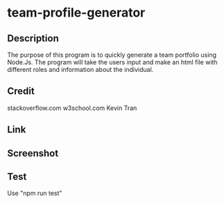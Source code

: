 # team-profile-generator

## Description 
The purpose of this program is to quickly generate a team portfolio using Node.Js. The program will take the users input and make an html file with different roles and information about the individual.

## Credit 
stackoverflow.com
w3school.com
Kevin Tran 

## Link

## Screenshot 

## Test 
Use "npm run test"
